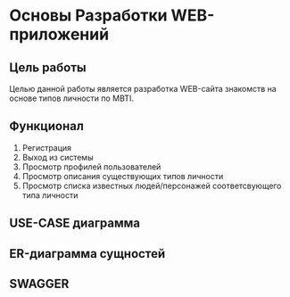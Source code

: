 # Основы Разработки WEB-приложений

## Цель работы 
Целью данной работы является разработка WEB-сайта знакомств на основе типов личности по MBTI.

## Функционал
1. Регистрация
2. Выход из системы
3. Просмотр профилей пользователей
4. Просмотр описания существующих типов личности
5. Просмотр списка известных людей/персонажей соответсвующего типа личности

## USE-CASE диаграмма

## ER-диаграмма сущностей

## SWAGGER
